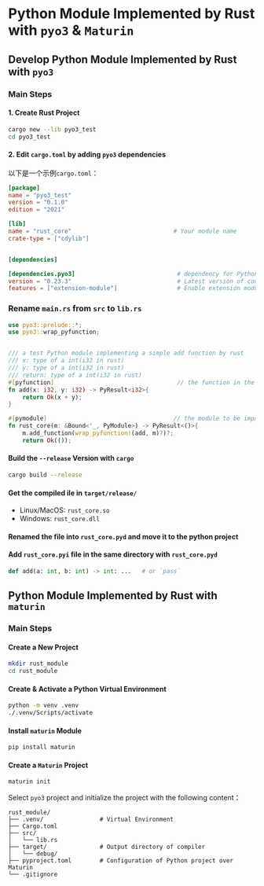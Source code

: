 # Python Module Implemented by Rust with `pyo3` & `Maturin`
## Develop Python Module Implemented by Rust with `pyo3`
### Main Steps
#### 1. Create Rust Project
```bash
cargo new --lib pyo3_test
cd pyo3_test
```
#### 2. Edit `cargo.toml` by adding `pyo3` dependencies
以下是一个示例`cargo.toml`：
```TOML
[package]
name = "pyo3_test"
version = "0.1.0"
edition = "2021"

[lib]
name = "rust_core"                             # Your module name
crate-type = ["cdylib"]


[dependencies]

[dependencies.pyo3]                             # dependency for Python bindings
version = "0.23.3"                              # Latest version of course
features = ["extension-module"]                 # Enable extension module feature
```
### Rename `main.rs` from `src` to `lib.rs`
```rust
use pyo3::prelude::*;
use pyo3::wrap_pyfunction;


/// a test Python module implementing a simple add function by rust
/// x: type of a int(i32 in rust)
/// y: type of a int(i32 in rust)
/// return: type of a int(i32 in rust)
#[pyfunction]                                   // the function in the module
fn add(x: i32, y: i32) -> PyResult<i32>{
    return Ok(x + y);
}

#[pymodule]                                    // the module to be import in python and the attributes under it need to be wrapped here 
fn rust_core(m: &Bound<'_, PyModule>) -> PyResult<()>{
    m.add_function(wrap_pyfunction!(add, m)?)?;
    return Ok(());
```
#### Build the `--release` Version with `cargo`
```bash
cargo build --release
```
#### Get the compiled ile in `target/release/`
 - Linux/MacOS: `rust_core.so`
 - Windows: `rust_core.dll`
#### Renamed the file into `rust_core.pyd` and move it to the python project
#### Add `rust_core.pyi` file in the same directory with `rust_core.pyd`
```python
def add(a: int, b: int) -> int: ...   # or `pass`
```








## Python Module Implemented by Rust with `maturin`
### Main Steps
#### Create a New Project
```bash
mkdir rust_module
cd rust_module
```
#### Create & Activate a Python Virtual Environment
```bash
python -m venv .venv
./.venv/Scripts/activate
```
#### Install `maturin` Module
```bash
pip install maturin
```
#### Create a `Maturin` Project
```bash
maturin init
```
Select `pyo3` project and initialize the project with the following content：
```plaintext
rust_module/
├── .venv/                # Virtual Environment
├── Cargo.toml
├── src/
│   └── lib.rs
├── target/               # Output directory of compiler
│   └── debug/
├── pyproject.toml        # Configuration of Python project over Maturin
└── .gitignore
```


